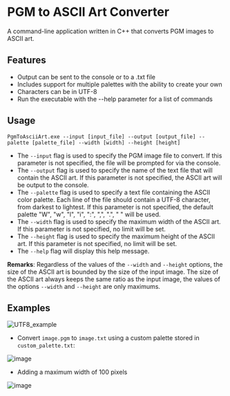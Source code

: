 # PGM to ASCII Art Converter

A command-line application written in C++ that converts PGM images to ASCII art. 

## Features

- Output can be sent to the console or to a .txt file
- Includes support for multiple palettes with the ability to create your own
- Characters can be in UTF-8
- Run the executable with the --help parameter for a list of commands

## Usage

```
PgmToAsciiArt.exe --input [input_file] --output [output_file] --palette [palette_file] --width [width] --height [height]
```
- The `--input` flag is used to specify the PGM image file to convert. If this parameter is not specified, the file will be prompted for via the console.
- The `--output` flag is used to specify the name of the text file that will contain the ASCII art. If this parameter is not specified, the ASCII art will be output to the console.
- The `--palette` flag is used to specify a text file containing the ASCII color palette. Each line of the file should contain a UTF-8 character, from darkest to lightest. If this parameter is not specified, the default palette "W", "w", "l", "i", ":", ",", ".", " " will be used.
- The `--width` flag is used to specify the maximum width of the ASCII art. If this parameter is not specified, no limit will be set.
- The `--height` flag is used to specify the maximum height of the ASCII art. If this parameter is not specified, no limit will be set.
- The `--help` flag will display this help message.

**Remarks**:
Regardless of the values of the `--width` and `--height` options, the size of the ASCII art is bounded by the size of the input image. The size of the ASCII art always keeps the same ratio as the input image, the values of the options `--width` and `--height` are only maximums.

## Examples

![UTF8_example](https://user-images.githubusercontent.com/42523430/211897188-dcb41b2a-877a-4d81-972d-5ce49dcedb23.jpg)

- Convert `image.pgm` to `image.txt` using a custom palette stored in `custom_palette.txt`:

![image](https://user-images.githubusercontent.com/42523430/211897875-5a9d7d94-c936-48a8-a86e-c49b15eec7bc.png)

- Adding a maximum width of 100 pixels

![image](https://user-images.githubusercontent.com/42523430/211898303-3e1657ef-f603-4eff-a197-6a3789e750e2.png)

